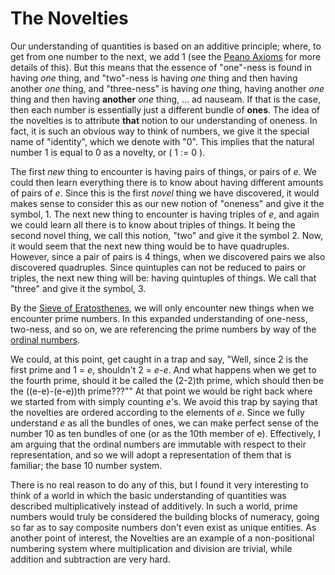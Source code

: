 # The Novelties

Our understanding of quantities is based on an additive principle; where, to get from one number to the next, we add 1 (see the [Peano Axioms](https://youtu.be/3gBoP8jZ1Is?si=4pPOlf5IM-a0WDF2) for more details of this).  But this means that the essence of "one"-ness is found in having *one* thing, and "two"-ness is having *one* thing and then having another *one* thing, and "three-ness" is having *one* thing, having another *one* thing and then having **another** *one* thing, ... ad nauseam.  If that is the case, then each number is essentially just a different bundle of **ones**.  The idea of the novelties is to attribute **that** notion to our understanding of oneness.  In fact, it is such an obvious way to think of numbers, we give it the special name of "identity", which we denote with "0".  This implies that the natural number 1 is equal to 0 as a novelty, or \( 1 := 0 ).

  The first *new* thing to encounter is having pairs of things, or pairs of *e*.  We could then learn everything there is to know about having different amounts of pairs of *e*.  Since this is the first *novel* thing we have discovered, it would makes sense to consider this as our new notion of "oneness" and give it the symbol, 1.
  The next new thing to encounter is having triples of *e*, and again we could learn all there is to know about triples of things.  It being the second novel thing, we call this notion, "two" and give it the symbol 2.  Now, it would seem that the next new thing would be to have quadruples. However, since a pair of pairs is 4 things, when we discovered pairs we also discovered quadruples. Since quintuples can not be reduced to pairs or triples, the next new thing will be: having quintuples of things. We call that "three" and give it the symbol, 3.  
 
  By the [Sieve of Eratosthenes](https://en.wikipedia.org/wiki/Sieve_of_Eratosthenes), we will only encounter new things when we encounter prime numbers.  In this expanded understanding of one-ness, two-ness, and so on, we are referencing the prime numbers by way of the [ordinal numbers](https://en.wikipedia.org/wiki/Ordinal_number).  
  
  We could, at this point, get caught in a trap and say, "Well, since 2 is the first prime and 1 = *e*, shouldn't 2 = *e*-*e*. And what happens when we get to the fourth prime, should it be called the (2-2)th prime, which should then be the ((e-e)-(e-e))th prime???""  At that point we would be right back where we started from with simply counting *e*'s.  We avoid this trap by saying that the novelties are ordered according to the elements of *e*.  Since we fully understand *e* as all the bundles of ones, we can make perfect sense of the number 10 as ten bundles of one (or as the 10th member of e).  Effectively, I am arguing that the ordinal numbers are immutable with respect to their representation, and so we will adopt a representation of them that is familiar; the base 10 number system.

  There is no real reason to do any of this, but I found it very interesting to think of a world in which the basic understanding of quantities was described multiplicatively instead of additively. In such a world, prime numbers would truly be considered the building blocks of numeracy, going so far as to say composite numbers don't even exist as unique entities. As another point of interest, the Novelties are an example of a non-positional numbering system where multiplication and division are trivial, while addition and subtraction are very hard.
  